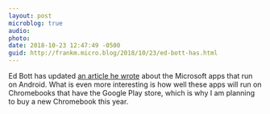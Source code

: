 ```yaml
---
layout: post
microblog: true
audio: 
photo: 
date: 2018-10-23 12:47:49 -0500
guid: http://frankm.micro.blog/2018/10/23/ed-bott-has.html
---
```

Ed Bott has updated [an article he wrote](https://www.zdnet.com/article/microsoft-goes-all-in-with-android-apps-for-business/) about the Microsoft apps that run on Android. What is even more interesting is how well these apps will run on Chromebooks that have the Google Play store, which is why I am planning to buy a new Chromebook this year.
